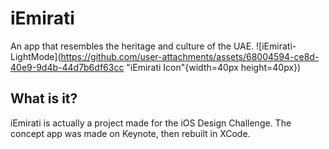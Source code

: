 # iEmirati
An app that resembles the heritage and culture of the UAE.
![iEmirati-LightMode](https://github.com/user-attachments/assets/68004594-ce8d-40e9-9d4b-44d7b6df63cc "iEmirati Icon"{width=40px height=40px})


## What is it?
iEmirati is actually a project made for the iOS Design Challenge.
The concept app was made on Keynote, then rebuilt in XCode.
